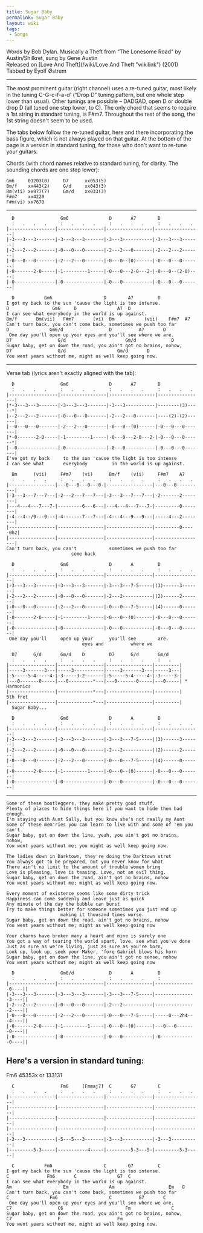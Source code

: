 ```yaml
---
title: Sugar Baby
permalink: Sugar Baby
layout: wiki
tags:
 - Songs
---
```


Words by Bob Dylan. Musically a Theft from “The Lonesome Road” by
Austin/Shilkret, sung by Gene Austin  
Released on [Love And Theft](/wiki/Love And Theft "wikilink") (2001)  
Tabbed by Eyolf Østrem

* * * * *

The most prominent guitar (right channel) uses a re-tuned guitar, most
likely in the tuning C-G-c-f-a-d' (“Drop D” tuning pattern, but one
whole step lower than usual). Other tunings are possible – DADGAD, open
D or double drop D (all tuned one step lower, to C). The only chord that
seems to require a 1st string in standard tuning, is F\#m7. Throughout
the rest of the song, the 1st string doesn't seem to be used.

The tabs below follow the re-tuned guitar, here and there incorporating
the bass figure, which is not always played on that guitar. At the
bottom of the page is a version in standard tuning, for those who don't
want to re-tune your guitars.

Chords (with chord names relative to standard tuning, for clarity. The
sounding chords are one step lower):

    Gm6     01203(0)     D7      xx053(5)
    Bm/f    xx443(2)     G/d     xx043(3)
    Bm(vii) xx977(7)     Gm/d    xx033(3)
    F#m7    xx4220
    F#m(vi) xx7670

* * * * *

      D                 Gm6               D       A7        D
      :   .   .   .     :   .   .   .     :   .   .   .     :   .   .   .
    |-----------------|-----------------|-----------------|-----------------|
    |-3---3---3-------|-3---3---3-------|-3---3-----------|-3---3---3-------|
    |-2---2---2-------|-0---0---0-------|-2---2---0-------|-2---2---2-------|
    |-0---0---0-------|-2---2---0-------|-0---0--(0)------|-0---0---0-------|
    |-0-------2-0-----|-1---------1-----|-0---0---2-0---2-|-0---0--(2-0)----|
    |-0---------------|-0---------------|-0---0-----------|-0---0---0-------|

      D           Gm6                   D        A7         D
    I got my back to the sun 'cause the light is too intense.
    D                Gm6     D               A7  D
    I can see what everybody in the world is up against.
    Bm/f       Bm(vii)   F#m7       (vi)  Bm           (vii)    F#m7  A7
    Can't turn back, you can't come back, sometimes we push too far
    D               Gm6/d                 D          A7       D
     One day you'll open up your eyes and you'll see where we are.
    D7                 G/d                      Gm/d             D
    Sugar baby, get on down the road, you ain't got no brains, nohow,
    D7                 G/d                   Gm/d       D
    You went years without me, might as well keep going now.

* * * * *

Verse tab (lyrics aren't exactly aligned with the tab):

      D                 Gm6               D       A7        D
      :   .   .   .     :   .   .   .     :   .   .   .     :   .   .   .
    |------------------|-----------------|-----------------|-----------------|
    |*-3---3---3-------|-3---3---3-------|-3---3-----------|--------(3)-----*|
    |--2---2---2-------|-0---0---0-------|-2---2---0-------|----(2)-(2)------|
    |--0---0---0-------|-2---2---0-------|-0---0--(0)------|-0---0---0-------|
    |*-0-------2-0-----|-1---------1-----|-0---0---2-0---2-|-0---0---0------*|
    |--0---------------|-0---------------|-0---0-----------|-0---0---0-------|
    I've got my back     to the sun 'cause the light is too intense
    I can see what       everybody         in the world is up against.

      Bm      (vii)     F#m7    (vi)      Bm/f    (vii)     F#m7    A7
      :   .   .   .     :   .   .   .     :   .   .   .     :   .   .   .
    |-----------------|---0---0---0---0-|-----------------|---0---0----------|
    |-3---3---7---7---|-2---2---7---7---|-3---3---7---7---|-2-------2--------|
    |---4---4---7---7-|---------6---6---|---4---4---7---7-|---------0--------|
    |-4---4--/9---9---|-4-------7---7---|-4---4---9---9---|-----4---2--------|
    |-----------------|-----------------|-----------------|---------0-----0h2|
    |-----------------|-----------------|-----------------|------------------|
    Can't turn back, you can't            sometimes we push too far
                            come back

      D                 Gm6               D       A         D
      :   .   .   .     :   .   .   .     :   .   .   .     :   .   .   .
    |-----------------|-----------------|-----------------|-----------------|
    |-3---3---3-------|-3---3---3-------|-3---3---7-5-----|(3)------3-------|
    |-2---2---2-------|-0---0---0-------|-2---2-----------|(2)------2-------|
    |-0---0---0-------|-2---2---0-------|-0---0---7-5-----|(4)------0-------|
    |-0-------2-0-----|-1---------1-----|-0---0--(0)------|-0---0---0-------|
    |-0---------------|-0---------------|-0---0-----------|-0---0---0-------|
     One day you'll     open up your      you'll see        are.
                                eyes and          where we

      D7      G/d       Gm/d    D         D7      G/d       Gm/d
      :   .   .   .     :   .   .   .     :   .   .   .     :   .
    |-----------------|-----------------|-----------------|---------|
    |-----3-------3---|-----3-----------|-----3-------3---|-----3---|
    |-5-----5-4-----4-|-3-----3-2-------|-5-----5-4-----4-|-3-----3-|
    |---0-------0-----|---0---------*---|---0-------0-----|---0-----| * Harmonics
    |-----------------|-------------*---|-----------------|---------|   5th fret
    |-----------------|-------------*---|-----------------|---------|
      Sugar Baby...

      D                 Gm6               D       A         D
      :   .   .   .     :   .   .   .     :   .   .   .     :   .   .   .
    |-----------------|-----------------|-----------------|-----------------|
    |-3---3---3-------|-3---3---3-------|-3---3---7-5-----|(3)------3-------|
    |-2---2---2-------|-0---0---0-------|-2---2-----------|(2)------2-------|
    |-0---0---0-------|-2---2---0-------|-0---0---7-5-----|(4)------0-------|
    |-0-------2-0-----|-1---------1-----|-0---0--(0)------|-0---0---0-------|
    |-0---------------|-0---------------|-0---0-----------|-0---0---0-------|

* * * * *

    Some of these bootleggers, they make pretty good stuff.
    Plenty of places to hide things here if you want to hide them bad enough.
    I'm staying with Aunt Sally, but you know she's not really my Aunt
    Some of these mem'ries you can learn to live with and some of 'em you can't.
    Sugar baby, get on down the line, yeah, you ain't got no brains, nohow,
    You went years without me; you might as well keep going now.

    The ladies down in Darktown, they're doing the Darktown strut
    You always got to be prepared, but you never know for what
    There ain't no limit to the amount of trouble women bring
    Love is pleasing, love is teasing. Love, not an evil thing.
    Sugar baby, get on down the road, ain't got no brains, nohow
    You went years without me; might as well keep going now.

    Every moment of existence seems like some dirty trick
    Happiness can come suddenly and leave just as quick
    Any minute of the day the bubble can burst
    Try to make things better for someone sometimes you just end up
                        making it thousand times worse.
    Sugar baby, get on down the road, ain't got no brains, nohow
    You went years without me; might as well keep going now

    Your charms have broken many a heart and mine is surely one
    You got a way of tearing the world apart, love, see what you've done
    Just as sure as we're living, just as sure as you're born,
    Look up, look up, seek your Maker, 'fore Gabriel blows his horn
    Sugar baby, get on down the line, you ain't got no sense, nohow
    You went years without me; might as well keep going now

      D                 Gm6/d             D       A         D
      :   .   .   .     :   .   .   .     :   .   .   .     :
    |-----------------|-----------------|-----------------|---------------0----||
    |-3---3---3-------|-3---3---3-------|-3---3---7-5-----|---------------3----||
    |-2---2---2-------|-0---0---0-------|-2---2-----------|---------------2----||
    |-0---0---0-------|-2---2---0-------|-0---0---7-5-----|-----0---2h4---4----||
    |-0-------2-0-----|-1---------1-----|-0---0--(0)------|---0---0-------0----||
    |-0---------------|-0---------------|-0---0-----------|-0-------------0----||

<h2 class="songversion">
Here's a version in standard tuning:

</h2>
    Fm6   45353x or 133131

      C                 Fm6     [Fmmaj7]  C       G7        C
      :   .   .   .     :   .   .   .     :   .   .   .     :   .   .   .
    |-----------------|-----------------|-----------------|-----------------|
    |-----------------|-----------------|-----------------|-----------------|
    |-----------------|-----------------|-----------------|-----------------|
    |-----------------|-----------------|-----------------|-----------------|
    |-3---3-----------|-5---5---3-------|-3---3-----------|-3---3-----------|
    |---------5-3-----|-----------4-----|---------5-3---5-|---------5-3-----|

      C           Fm6                   C        G7         C
    I got my back to the sun 'cause the light is too intense.
    C              Fm6       C               G7  C
    I can see what everybody in the world is up against.
    Am                   Em               Am                    Em   G
    Can't turn back, you can't come back, sometimes we push too far
    C               Fm6                   C          G7       C
     One day you'll open up your eyes and you'll see where we are.
    C7                 C6                       Fm               C
    Sugar baby, get on down the road, you ain't got no brains, nohow,
    C7                 F                     Fm         C
    You went years without me, might as well keep going now.
